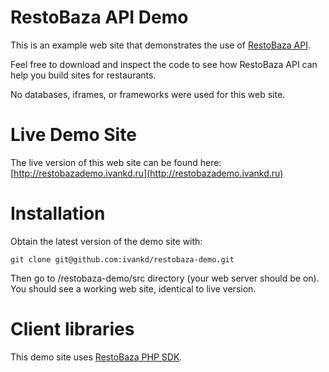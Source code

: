 # RestoBaza API Demo

This is an example web site that demonstrates the use of [RestoBaza API](http://developers.restobaza.ru).

Feel free to download and inspect the code to see how RestoBaza API can help you build sites for restaurants.

No databases, iframes, or frameworks were used for this web site. 



# Live Demo Site

The live version of this web site can be found here:  [http://restobazademo.ivankd.ru](http://restobazademo.ivankd.ru)



# Installation

Obtain the latest version of the demo site with:

    git clone git@github.com:ivankd/restobaza-demo.git

Then go to /restobaza-demo/src directory (your web server should be on). You should see a working web site, identical to live version.


# Client libraries 

This demo site uses [RestoBaza PHP SDK](https://github.com/ivankd/restobaza-php-sdk).